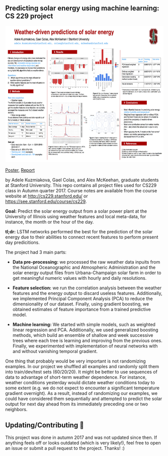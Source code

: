 ## Predicting solar energy using machine learning: CS 229 project

<img src="assets/cs229-project-poster.png" width="648" height="432" />

[Poster](https://github.com/adelekuzmiakova/CS229-machine-learning-solar-energy-predictions/blob/master/assets/cs229-project-poster.png), [Report](https://github.com/adelekuzmiakova/CS229-machine-learning-solar-energy-predictions/blob/master/cs229-final-report.pdf)

by Adele Kuzmiakova, Gael Colas, and Alex McKeehan, graduate students at Stanford University. This repo contains all project files used for CS229 class in Autumn quarter 2017. Course notes are available from the course website at http://cs229.stanford.edu/ or https://see.stanford.edu/course/cs229. 

**Goal:** Predict the solar energy output from a solar power plant at the University of Illinois using weather features and local meta-data, for instance, the month or the hour of the day.

**tl;dr:** LSTM networks performed the best for the prediction of the solar energy due to their abilities to connect recent features to perform present day predicitions.

The project had 3 main parts:

* **Data pre-processing:** we processed the raw weather data inpuits from the National Oceanographic and Atmospheric Administration and the solar energy output files from Urbana-Champaign solar farm in order to get meaningful numeric values with hourly and daily resolutions. 

* **Feature selection:** we run the correlation analysis between the weather features and the energy output to discard useless features. Additionally, we implemented Principal Component Analysis (PCA) to reduce the dimensionality of our dataset. Finally, using gradient boosting, we obtained estimates of feature importance from a trained predictive model.

* **Machine learning:** We started with simple models, such as weighted linear regression and PCA. Additionally, we used generalized boosting methods, which build an ensemble of shallow and week successive trees where each tree is learning and improving from the previous ones. Finally, we experimented with implementation of neural networks with and without vanishing temporal gradient.

One thing that probably would be very important is not randomizing examples. In our project we shuffled all examples and randomly split them into train/dev/test sets (60/20/20). It might be better to use sequences of data to advantage of short-term weather dependence. For instance, weather conditions yesterday would dictate weather conditions today to some extent (e.g. we do not expect to encounter a significant temperature gradient overnight). As a result, instead of randomizing our examples, we could have considered them sequentially and attempted to predict the solar output for next day ahead from its immediately preceding one or two neighbors.

## Updating/Contributing 👋

This project was done in autumn 2017 and was not updated since then. If anything feels off or looks outdated (which is very likely!), feel free to open an issue or submit a pull request to the project. Thanks! :)
